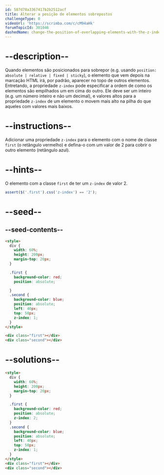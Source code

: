 ```yaml
---
id: 587d78a3367417b2b2512acf
title: Alterar a posição de elementos sobrepostos
challengeType: 0
videoUrl: 'https://scrimba.com/c/cM94aHk'
forumTopicId: 301046
dashedName: change-the-position-of-overlapping-elements-with-the-z-index-property
---
```


# --description--

Quando elementos são posicionados para sobrepor (e.g. usando `position: absolute | relative | fixed | sticky`), o elemento que vem depois na marcação HTML irá, por padrão, aparecer no topo de outros elementos. Entretando, a propriedade `z-index` pode especificar a ordem de como os elementos são empilhados um em cima do outro. Ele deve ser um inteiro (e.g. um número inteiro e não um decimal), e valores altos para a propriedade `z-index` de um elemento o movem mais alto na pilha do que aqueles com valores mais baixos.

# --instructions--

Adicionar uma propriedade `z-index` para o elemento com o nome de classe `first` (o retângulo vermelho) e defina-o com um valor de 2 para cobrir o outro elemento (retângulo azul).

# --hints--

O elemento com a classe `first` de ter um `z-index` de valor 2.

```js
assert($('.first').css('z-index') == '2');
```

# --seed--

## --seed-contents--

```html
<style>
  div {
    width: 60%;
    height: 200px;
    margin-top: 20px;
  }

  .first {
    background-color: red;
    position: absolute;

  }
  .second {
    background-color: blue;
    position: absolute;
    left: 40px;
    top: 50px;
    z-index: 1;
  }
</style>

<div class="first"></div>
<div class="second"></div>
```

# --solutions--

```html
<style>
  div {
    width: 60%;
    height: 200px;
    margin-top: 20px;
  }

  .first {
    background-color: red;
    position: absolute;
    z-index: 2;
  }
  .second {
    background-color: blue;
    position: absolute;
    left: 40px;
    top: 50px;
    z-index: 1;
  }
</style>
<div class="first"></div>
<div class="second"></div>
```

